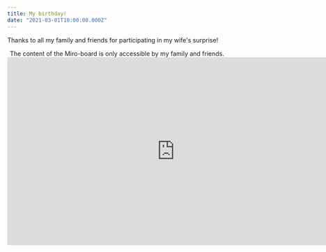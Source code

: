 ```yaml
---
title: My birthday!
date: "2021-03-01T10:00:00.000Z"
---
```


Thanks to all my family and friends for participating in my wife's surprise!
<!-- more -->
<center>
The content of the Miro-board is only accessible by my family and friends.
</center>

<iframe width="768" height="432" src="https://miro.com/app/live-embed/o9J_lShSmPA=/?moveToViewport=-24607,-87037,53268,37317" frameBorder="0" scrolling="no" allowFullScreen></iframe>
